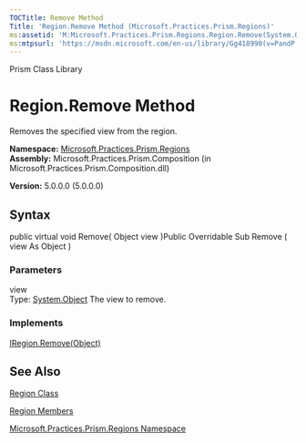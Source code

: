 ```yaml
---
TOCTitle: Remove Method
Title: 'Region.Remove Method (Microsoft.Practices.Prism.Regions)'
ms:assetid: 'M:Microsoft.Practices.Prism.Regions.Region.Remove(System.Object)'
ms:mtpsurl: 'https://msdn.microsoft.com/en-us/library/Gg418990(v=PandP.50)'
---
```


Prism Class Library

Region.Remove Method
========================

Removes the specified view from the region.

**Namespace:** [Microsoft.Practices.Prism.Regions](https://msdn.microsoft.com/n:microsoft.practices.prism.regions)
**Assembly:** Microsoft.Practices.Prism.Composition (in Microsoft.Practices.Prism.Composition.dll)

**Version:** 5.0.0.0 (5.0.0.0)

## Syntax


<span id="syntaxToggle"></span>public virtual void Remove( Object view )Public Overridable Sub Remove ( view As Object )

### Parameters

view  
Type: [System.Object](http://msdn2.microsoft.com/en-us/library/e5kfa45b)
The view to remove.

### Implements

[IRegion.Remove(Object)](https://msdn.microsoft.com/m:microsoft.practices.prism.regions.iregion.remove(system.object))

See Also
--------


[Region Class](https://msdn.microsoft.com/t:microsoft.practices.prism.regions.region)

[Region Members](https://msdn.microsoft.com/allmembers.t:microsoft.practices.prism.regions.region)

[Microsoft.Practices.Prism.Regions Namespace](https://msdn.microsoft.com/n:microsoft.practices.prism.regions)
